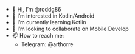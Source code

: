 - 👋 Hi, I’m @roddg86
- 👀 I’m interested in Kotlin/Android
- 🌱 I’m currently learning Kotlin
- 💞️ I’m looking to collaborate on Mobile Develop
- 📫 How to reach me: 
     * Telegram: @arthorre

<!---
roddg86/roddg86 is a ✨ special ✨ repository because its `README.md` (this file) appears on your GitHub profile.
You can click the Preview link to take a look at your changes.
--->
